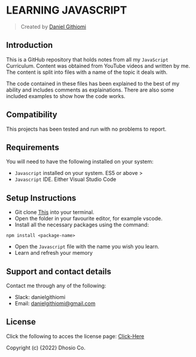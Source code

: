# LEARNING JAVASCRIPT

> Created by <a href="https://www.github.com/githiomi"> Daniel Githiomi </a>

## Introduction

This is a GitHub repository that holds notes from all my `JavaScript` Curriculum. Content was obtained from YouTube videos and written by me. The content is split into files with a name of the topic it deals with.

The code contained in these files has been explained to the best of my ability and includes comments as explainations. There are also some included examples to show how the code works.

## Compatibility

This projects has been tested and run with no problems to report.

## Requirements

You will need to have the following installed on your system:

* `Javascript` installed on your system. ES5 or above >
* `Javascript` IDE. Either Visual Studio Code

## Setup Instructions

* Git clone [This](https://github.com/githiomi/Learning_Javascript.git) into your terminal.  
* Open the folder in your favourite editor, for example vscode.
* Install all the necessary packages using the command:

``` (nodejs)
npm install <package-name>
```

* Open the `Javascript` file with the name you wish you learn.
* Learn and refresh your memory

## Support and contact details

Contact me through any of the following:

* Slack: danielgithiomi
* Email: danielgithiomi@gmail.com

## License

Click the following to acces the license page: [Click-Here](https://githiomi.github.io/Privacy-Policy/)

Copyright (c) {2022} Dhosio Co.
